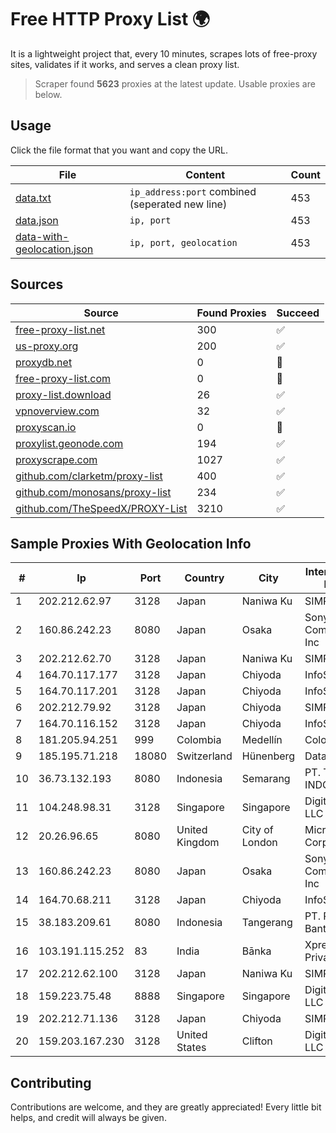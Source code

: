 
# Free HTTP Proxy List 🌍

It is a lightweight project that, every 10 minutes, scrapes lots of free-proxy sites, validates if it works, and serves a clean proxy list.


> Scraper found **5623** proxies at the latest update. Usable proxies are below.

## Usage

Click the file format that you want and copy the URL.


|File|Content|Count|
|----|-------|-----|
|[data.txt](https://raw.githubusercontent.com/themiralay/Proxy-List-World/master/data.txt)|`ip_address:port` combined (seperated new line)|453|
|[data.json](https://raw.githubusercontent.com/themiralay/Proxy-List-World/master/data.json)|`ip, port`|453|
|[data-with-geolocation.json](https://raw.githubusercontent.com/themiralay/Proxy-List-World/master/data-with-geolocation.json)|`ip, port, geolocation`|453|

## Sources

|Source|Found Proxies|Succeed|
|------|-------------|-------|
|[free-proxy-list.net](https://free-proxy-list.net)|300|✅|
|[us-proxy.org](https://www.us-proxy.org)|200|✅|
|[proxydb.net](http://proxydb.net)|0|🚫|
|[free-proxy-list.com](https://free-proxy-list.com/?page=&port=&type%5B%5D=http&type%5B%5D=https&up_time=0&search=Search)|0|🚫|
|[proxy-list.download](https://www.proxy-list.download/HTTP)|26|✅|
|[vpnoverview.com](https://vpnoverview.com/privacy/anonymous-browsing/free-proxy-servers)|32|✅|
|[proxyscan.io](https://www.proxyscan.io)|0|🚫|
|[proxylist.geonode.com](https://proxylist.geonode.com/api/proxy-list?limit=300&page=1&sort_by=lastChecked&sort_type=desc&protocols=http,https)|194|✅|
|[proxyscrape.com](https://api.proxyscrape.com/v2/?request=displayproxies&protocol=http&timeout=10000&country=all&ssl=all&anonymity=all)|1027|✅|
|[github.com/clarketm/proxy-list](https://raw.githubusercontent.com/clarketm/proxy-list/master/proxy-list-raw.txt)|400|✅|
|[github.com/monosans/proxy-list](https://raw.githubusercontent.com/monosans/proxy-list/main/proxies/http.txt)|234|✅|
|[github.com/TheSpeedX/PROXY-List](https://raw.githubusercontent.com/TheSpeedX/PROXY-List/master/http.txt)|3210|✅|


## Sample Proxies With Geolocation Info

|#|Ip|Port|Country|City|Internet Service Provider|
|-|--|----|-------|----|-------------------------|
|1|202.212.62.97|3128|Japan|Naniwa Ku|SIMPLEIA|
|2|160.86.242.23|8080|Japan|Osaka|Sony Network Communications Inc|
|3|202.212.62.70|3128|Japan|Naniwa Ku|SIMPLEIA|
|4|164.70.117.177|3128|Japan|Chiyoda|InfoSphere|
|5|164.70.117.201|3128|Japan|Chiyoda|InfoSphere|
|6|202.212.79.92|3128|Japan|Chiyoda|SIMPLEIA|
|7|164.70.116.152|3128|Japan|Chiyoda|InfoSphere|
|8|181.205.94.251|999|Colombia|Medellín|Colombia Móvil|
|9|185.195.71.218|18080|Switzerland|Hünenberg|Datasource AG|
|10|36.73.132.193|8080|Indonesia|Semarang|PT. TELKOM INDONESIA|
|11|104.248.98.31|3128|Singapore|Singapore|DigitalOcean, LLC|
|12|20.26.96.65|8080|United Kingdom|City of London|Microsoft Corporation|
|13|160.86.242.23|8080|Japan|Osaka|Sony Network Communications Inc|
|14|164.70.68.211|3128|Japan|Chiyoda|InfoSphere|
|15|38.183.209.61|8080|Indonesia|Tangerang|PT. Putra Lebak Banten|
|16|103.191.115.252|83|India|Bānka|Xpress Fiber Private Limited|
|17|202.212.62.100|3128|Japan|Naniwa Ku|SIMPLEIA|
|18|159.223.75.48|8888|Singapore|Singapore|DigitalOcean, LLC|
|19|202.212.71.136|3128|Japan|Chiyoda|SIMPLEIA|
|20|159.203.167.230|3128|United States|Clifton|DigitalOcean, LLC|



## Contributing

Contributions are welcome, and they are greatly appreciated! Every
little bit helps, and credit will always be given.

